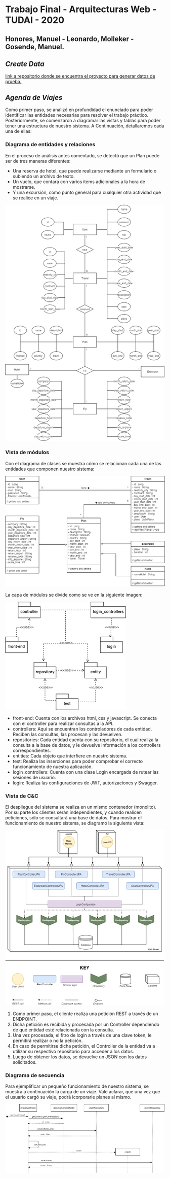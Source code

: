 # Trabajo Final - Arquitecturas Web - TUDAI - 2020
## Honores, Manuel - Leonardo, Molleker - Gosende, Manuel.

## _Create Data_
[link a repositorio donde se encuentra el proyecto para generar datos de prueba.](https://github.com/ManuelHonores/CreateData-ArquitecturaTPFinal)

## _Agenda de Viajes_
Como primer paso, se analizó en profundidad el enunciado para poder identificar las entidades necesarias para resolver el trabajo práctico.
Posteriormente, se comenzaron a diagramar las vistas y tablas para poder tener una estructura de nuestro sistema. A Continuación, detallaremos cada una de ellas:

### Diagrama de entidades y relaciones

En el proceso de análisis antes comentado, se detectó que un Plan puede ser de tres maneras diferentes:
- Una reserva de hotel, que puede realizarse mediante un formulario o subiendo un archivo de texto.
- Un vuelo, que contará con varios items adicionales a la hora de mostrarse.
- Y una excursión, como punto general para cualquier otra actividad que se realice en un viaje.

![DERE](images/dere.png)

### Vista de módulos

Con el diagrama de clases se muestra cómo se relacionan cada una de las entidades que componen nuestro sistema:

![Diagrama de clases](images/diagrama-de-clases.png)

La capa de módulos se divide como se ve en la siguiente imagen:

![Modulos](images/modulos.png)

- front-end: Cuenta con los archivos html, css y javascript. Se conecta con el controller para realizar consultas a la API.
- controllers: Aquí se encuentran los controladores de cada entidad. Reciben las consultas, las procesan y las devuelven.
- repositories: Cada entidad cuenta con su repositorio, el cual realiza la consulta a la base de datos, y le devuelve información a los controllers correspondientes.
- entities: Cada objeto que interfiere en nuestro sistema.
- test: Realiza las inserciones para poder comprobar el correcto funcionamiento de nuestra aplicación.
- login_controllers: Cuenta con una clase Login encargada de rutear las sesiones de usuario.
- login: Realiza las configuraciones de JWT, autorizaciones y Swagger.

### Vista de C&C

El despliegue del sistema se realiza en un mismo contenedor (monolito). Por su parte los clientes serán independientes, y cuando realicen peticiones, sólo se consultará una base de datos.
Para mostrar el funcionamiento de nuestro sistema,  se diagramó la siguiente vista:

![c&c](images/cc.png)

1. Como primer paso, el cliente realiza una petición REST a través de un ENDPOINT.
2. Dicha petición es recibida y procesada por un Controller dependiendo de qué entidad esté relacionada con la consulta.
3. Una vez procesada, el fitro de login a través de una clave token, le permitirá realizar o no la petición.
4. En caso de permitirse dicha petición, el Controller de la entidad va a utilizar su respectivo repositorio para acceder a los datos.
5. Luego de obtener los datos, se devuelve un JSON con los datos solicitados.

### Diagrama de secuencia

Para ejemplificar un pequeño funcionamiento de nuestro sistema, se muestra a continuación la carga de un viaje. Vale aclarar, que una vez que el usuario cargó su viaje, podrá icorporarle planes al mismo.

![Diagrama de secuencia](images/diagrama-de-secuencia.png)

